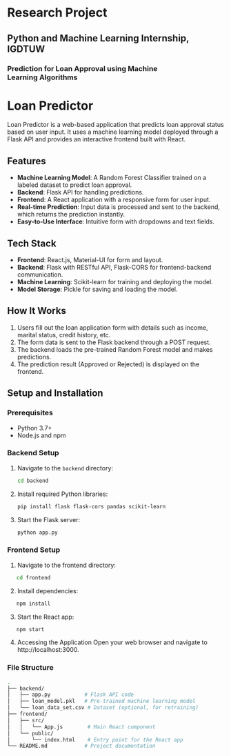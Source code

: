 # Research Project
## Python and Machine Learning Internship, IGDTUW
### Prediction for Loan Approval using Machine Learning Algorithms

# Loan Predictor

Loan Predictor is a web-based application that predicts loan approval status based on user input. It uses a machine learning model deployed through a Flask API and provides an interactive frontend built with React.

## Features

- **Machine Learning Model**: A Random Forest Classifier trained on a labeled dataset to predict loan approval.
- **Backend**: Flask API for handling predictions.
- **Frontend**: A React application with a responsive form for user input.
- **Real-time Prediction**: Input data is processed and sent to the backend, which returns the prediction instantly.
- **Easy-to-Use Interface**: Intuitive form with dropdowns and text fields.

## Tech Stack

- **Frontend**: React.js, Material-UI for form and layout.
- **Backend**: Flask with RESTful API, Flask-CORS for frontend-backend communication.
- **Machine Learning**: Scikit-learn for training and deploying the model.
- **Model Storage**: Pickle for saving and loading the model.

## How It Works

1. Users fill out the loan application form with details such as income, marital status, credit history, etc.
2. The form data is sent to the Flask backend through a POST request.
3. The backend loads the pre-trained Random Forest model and makes predictions.
4. The prediction result (Approved or Rejected) is displayed on the frontend.

## Setup and Installation

### Prerequisites

- Python 3.7+
- Node.js and npm

### Backend Setup

1. Navigate to the `backend` directory:
   ```bash
   cd backend
   ```
2. Install required Python libraries:
   ```bash
   pip install flask flask-cors pandas scikit-learn
   ```
3. Start the Flask server:
   ```bash
   python app.py
   ```
### Frontend Setup

1. Navigate to the frontend directory:
```bash
   cd frontend
```
2. Install dependencies:
```bash
   npm install
```
3. Start the React app:
```bash
   npm start
```
4. Accessing the Application
 Open your web browser and navigate to http://localhost:3000.
### File Structure
```bash
.
├── backend/
│   ├── app.py           # Flask API code
│   ├── loan_model.pkl   # Pre-trained machine learning model
│   └── loan_data_set.csv # Dataset (optional, for retraining)
├── frontend/
│   ├── src/
│   │   └── App.js        # Main React component
│   └── public/
│       └── index.html    # Entry point for the React app
└── README.md            # Project documentation
